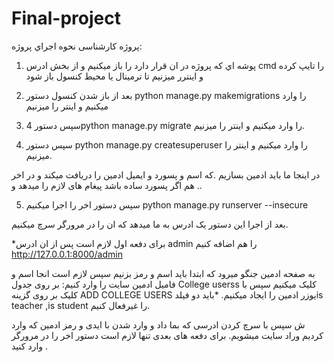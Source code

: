 # Final-project
پروژه کارشناسی
نحوه اجراي پروژه:

1. پوشه اي كه پروژه در ان قرار دارد را باز ميكنيم و از بخش ادرس cmd را تايپ کرده و اينترر ميزنيم تا ترمينال يا محیط كنسول باز شود

2. بعد از باز شدن كنسول دستور
python manage.py makemigrations
را وارد میکنیم و اينتر را میزنیم

3. سپس دستور 
4python manage.py migrate 
را وارد میکنیم و اینتر را میزنیم.

4. سپس دستور
 python manage.py createsuperuser
را وارد میکنیم و اینتر را میزنیم.

در اینجا ما باید ادمین بسازیم .که اسم و پسورد و ایمیل ادمین را دریافت میکند
و در اخر هم اگر پسورد ساده باشد پیغام های لازم را میدهد و ..

5. سپس دستور اخر را اجرا میکنیم
python manage.py runserver --insecure



بعد از اجرا این دستور یک ادرس به ما میدهد که ان را در مرورگر سرچ میکنیم.

*برای دفعه اول لازم است پس از ان ادرس admin را هم اضافه کنیم
http://127.0.0.1:8000/admin


به صفحه ادمین جنگو میرود که ابتدا باید اسم و رمز بزنیم
سپس لازم است انجا اسم و فامیل ادمین سایت را وارد کنیم:
بر روی جدول College userss کلیک میکنیم 
سپس با کلیک بر روی گزینه ADD COLLEGE USERS یوزر ادمین را ایجاد میکنیم.
*باید دو فیلدis teacher ,is student را غیرفعال کنیم.

ش
سپس با سرچ کردن ادرسی که بما داد و وارد شدن با ایدی و رمز ادمین که وارد کردیم وراد سایت میشویم.
برای دفعه های بعدی تنها لازم است دستور اخر را در مرورگر وارد کنید .



